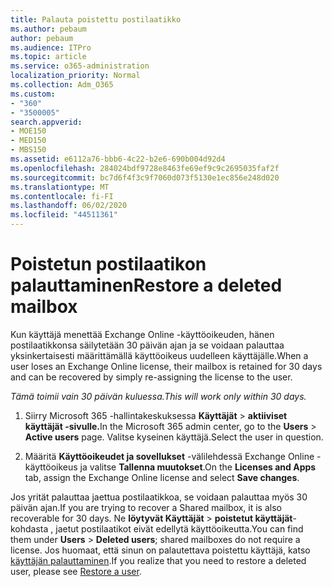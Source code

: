 ```yaml
---
title: Palauta poistettu postilaatikko
ms.author: pebaum
author: pebaum
ms.audience: ITPro
ms.topic: article
ms.service: o365-administration
localization_priority: Normal
ms.collection: Adm_O365
ms.custom:
- "360"
- "3500005"
search.appverid:
- MOE150
- MED150
- MBS150
ms.assetid: e6112a76-bbb6-4c22-b2e6-690b004d92d4
ms.openlocfilehash: 284024bdf9728e8463fe69ef9c9c2695035faf2f
ms.sourcegitcommit: bc7d6f4f3c9f7060d073f5130e1ec856e248d020
ms.translationtype: MT
ms.contentlocale: fi-FI
ms.lasthandoff: 06/02/2020
ms.locfileid: "44511361"
---
```

# <a name="restore-a-deleted-mailbox"></a><span data-ttu-id="d7367-102">Poistetun postilaatikon palauttaminen</span><span class="sxs-lookup"><span data-stu-id="d7367-102">Restore a deleted mailbox</span></span>

<span data-ttu-id="d7367-103">Kun käyttäjä menettää Exchange Online -käyttöoikeuden, hänen postilaatikkonsa säilytetään 30 päivän ajan ja se voidaan palauttaa yksinkertaisesti määrittämällä käyttöoikeus uudelleen käyttäjälle.</span><span class="sxs-lookup"><span data-stu-id="d7367-103">When a user loses an Exchange Online license, their mailbox is retained for 30 days and can be recovered by simply re-assigning the license to the user.</span></span>
  
 <span data-ttu-id="d7367-104">*Tämä toimii vain 30 päivän kuluessa.*</span><span class="sxs-lookup"><span data-stu-id="d7367-104">*This will work only within 30 days.*</span></span>  
  
1. <span data-ttu-id="d7367-105">Siirry Microsoft 365 -hallintakeskuksessa **Käyttäjät** \> **aktiiviset käyttäjät -sivulle.**</span><span class="sxs-lookup"><span data-stu-id="d7367-105">In the Microsoft 365 admin center, go to the **Users** \> **Active users** page.</span></span> <span data-ttu-id="d7367-106">Valitse kyseinen käyttäjä.</span><span class="sxs-lookup"><span data-stu-id="d7367-106">Select the user in question.</span></span>

2. <span data-ttu-id="d7367-107">Määritä **Käyttöoikeudet ja sovellukset** -välilehdessä Exchange Online -käyttöoikeus ja valitse **Tallenna muutokset**.</span><span class="sxs-lookup"><span data-stu-id="d7367-107">On the **Licenses and Apps** tab, assign the Exchange Online license and select **Save changes**.</span></span>

<span data-ttu-id="d7367-108">Jos yrität palauttaa jaettua postilaatikkoa, se voidaan palauttaa myös 30 päivän ajan.</span><span class="sxs-lookup"><span data-stu-id="d7367-108">If you are trying to recover a Shared mailbox, it is also recoverable for 30 days.</span></span> <span data-ttu-id="d7367-109">Ne **löytyvät Käyttäjät** \> **poistetut käyttäjät**-kohdasta , jaetut postilaatikot eivät edellytä käyttöoikeutta.</span><span class="sxs-lookup"><span data-stu-id="d7367-109">You can find them under **Users** \> **Deleted users**; shared mailboxes do not require a license.</span></span> <span data-ttu-id="d7367-110">Jos huomaat, että sinun on palautettava poistettu käyttäjä, katso [käyttäjän palauttaminen](https://docs.microsoft.com/microsoft-365/admin/add-users/restore-user).</span><span class="sxs-lookup"><span data-stu-id="d7367-110">If you realize that you need to restore a deleted user, please see [Restore a user](https://docs.microsoft.com/microsoft-365/admin/add-users/restore-user).</span></span>
  